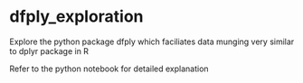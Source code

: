 # dfply_exploration
Explore the python package dfply which faciliates data munging very similar to dplyr package in R

Refer to the python notebook for detailed explanation
